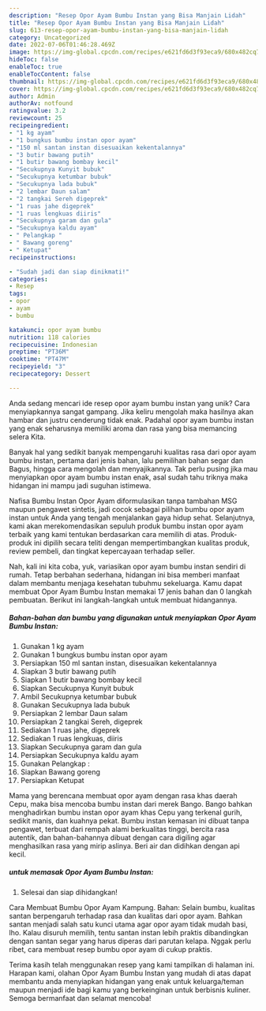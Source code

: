 ```yaml
---
description: "Resep Opor Ayam Bumbu Instan yang Bisa Manjain Lidah"
title: "Resep Opor Ayam Bumbu Instan yang Bisa Manjain Lidah"
slug: 613-resep-opor-ayam-bumbu-instan-yang-bisa-manjain-lidah
category: Uncategorized
date: 2022-07-06T01:46:28.469Z
image: https://img-global.cpcdn.com/recipes/e621fd6d3f93eca9/680x482cq70/opor-ayam-bumbu-instan-foto-resep-utama.jpg
hideToc: false
enableToc: true
enableTocContent: false
thumbnail: https://img-global.cpcdn.com/recipes/e621fd6d3f93eca9/680x482cq70/opor-ayam-bumbu-instan-foto-resep-utama.jpg
cover: https://img-global.cpcdn.com/recipes/e621fd6d3f93eca9/680x482cq70/opor-ayam-bumbu-instan-foto-resep-utama.jpg
author: Admin
authorAv: notfound
ratingvalue: 3.2
reviewcount: 25
recipeingredient:
- "1 kg ayam"
- "1 bungkus bumbu instan opor ayam"
- "150 ml santan instan disesuaikan kekentalannya"
- "3 butir bawang putih"
- "1 butir bawang bombay kecil"
- "Secukupnya Kunyit bubuk"
- "Secukupnya ketumbar bubuk"
- "Secukupnya lada bubuk"
- "2 lembar Daun salam"
- "2 tangkai Sereh digeprek"
- "1 ruas jahe digeprek"
- "1 ruas lengkuas diiris"
- "Secukupnya garam dan gula"
- "Secukupnya kaldu ayam"
- " Pelangkap "
- " Bawang goreng"
- " Ketupat"
recipeinstructions:

- "Sudah jadi dan siap dinikmati!"
categories:
- Resep
tags:
- opor
- ayam
- bumbu

katakunci: opor ayam bumbu 
nutrition: 118 calories
recipecuisine: Indonesian
preptime: "PT36M"
cooktime: "PT47M"
recipeyield: "3"
recipecategory: Dessert

---
```





Anda sedang mencari ide resep opor ayam bumbu instan yang unik? Cara menyiapkannya sangat gampang. Jika keliru mengolah maka hasilnya akan hambar dan justru cenderung tidak enak. Padahal opor ayam bumbu instan yang enak seharusnya memiliki aroma dan rasa yang bisa memancing selera Kita.





Banyak hal yang sedikit banyak mempengaruhi kualitas rasa dari opor ayam bumbu instan, pertama dari jenis bahan, lalu pemilihan bahan segar dan Bagus, hingga cara mengolah dan menyajikannya. Tak perlu pusing jika mau menyiapkan opor ayam bumbu instan enak,      asal sudah tahu triknya maka hidangan ini mampu jadi suguhan istimewa.














Nafisa Bumbu Instan Opor Ayam diformulasikan tanpa tambahan MSG maupun pengawet sintetis, jadi cocok sebagai pilihan bumbu opor ayam instan untuk Anda yang tengah menjalankan gaya hidup sehat. Selanjutnya, kami akan merekomendasikan sepuluh produk bumbu instan opor ayam terbaik yang kami tentukan berdasarkan cara memilih di atas. Produk-produk ini dipilih secara teliti dengan mempertimbangkan kualitas produk, review pembeli, dan tingkat kepercayaan terhadap seller.






Nah, kali ini kita coba, yuk, variasikan opor ayam bumbu instan sendiri di rumah. Tetap berbahan sederhana, hidangan ini bisa memberi manfaat dalam membantu menjaga kesehatan tubuhmu sekeluarga. Kamu dapat membuat Opor Ayam Bumbu Instan memakai 17 jenis bahan dan 0 langkah pembuatan. Berikut ini langkah-langkah untuk membuat hidangannya.

<!--inarticleads1-->

##### Bahan-bahan dan bumbu yang digunakan untuk menyiapkan Opor Ayam Bumbu Instan:

1. Gunakan 1 kg ayam
1. Gunakan 1 bungkus bumbu instan opor ayam
1. Persiapkan 150 ml santan instan, disesuaikan kekentalannya
1. Siapkan 3 butir bawang putih
1. Siapkan 1 butir bawang bombay kecil
1. Siapkan Secukupnya Kunyit bubuk
1. Ambil Secukupnya ketumbar bubuk
1. Gunakan Secukupnya lada bubuk
1. Persiapkan 2 lembar Daun salam
1. Persiapkan 2 tangkai Sereh, digeprek
1. Sediakan 1 ruas jahe, digeprek
1. Sediakan 1 ruas lengkuas, diiris
1. Siapkan Secukupnya garam dan gula
1. Persiapkan Secukupnya kaldu ayam
1. Gunakan  Pelangkap :
1. Siapkan  Bawang goreng
1. Persiapkan  Ketupat


Mama yang berencana membuat opor ayam dengan rasa khas daerah Cepu, maka bisa mencoba bumbu instan dari merek Bango. Bango bahkan menghadirkan bumbu instan opor ayam khas Cepu yang terkenal gurih, sedikit manis, dan kuahnya pekat. Bumbu instan kemasan ini dibuat tanpa pengawet, terbuat dari rempah alami berkualitas tinggi, bercita rasa autentik, dan bahan-bahannya dibuat dengan cara digiling agar menghasilkan rasa yang mirip aslinya. Beri air dan didihkan dengan api kecil. 

<!--inarticleads2-->

#####  untuk memasak Opor Ayam Bumbu Instan:


1. Selesai dan siap dihidangkan!

Cara Membuat Bumbu Opor Ayam Kampung. Bahan: Selain bumbu, kualitas santan berpengaruh terhadap rasa dan kualitas dari opor ayam. Bahkan santan menjadi salah satu kunci utama agar opor ayam tidak mudah basi, lho. Kalau disuruh memilih, tentu santan instan lebih praktis dibandingkan dengan santan segar yang harus diperas dari parutan kelapa. Nggak perlu ribet, cara membuat resep bumbu opor ayam di cukup praktis. 

Terima kasih telah menggunakan resep yang kami tampilkan di halaman ini. Harapan kami, olahan Opor Ayam Bumbu Instan yang mudah di atas dapat membantu anda menyiapkan hidangan yang enak untuk keluarga/teman maupun menjadi ide bagi kamu yang berkeinginan untuk berbisnis kuliner. Semoga bermanfaat dan selamat mencoba!
